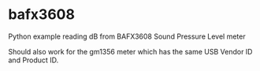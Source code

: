 # bafx3608
Python example reading dB from BAFX3608 Sound Pressure Level meter

Should also work for the gm1356 meter which has the same USB Vendor ID and
Product ID.

